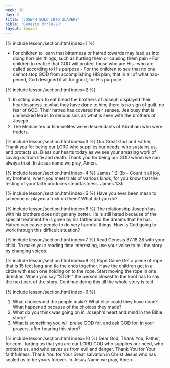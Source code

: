```yaml
---
week: 20
day: 2
title: 'JOSEPH SOLD INTO SLAVERY'
bible: 'Genesis 37:18-28'
layout: lesson
---
```



{% include lesson/section.html index=1 %}
- For children to learn that bitterness or hatred towards may lead us into doing horrible things, such as hurting them or causing them pain - For children to realize that GOD will protect those who are His -who are called according to His purpose - For the children to see that no one cannot stop GOD from accomplishing HIS plan; that in all of what hap- pened, God designed it all for good, for His purpose


{% include lesson/section.html index=2 %}
1. In sitting down to eat bread the brothers of Joseph displayed their heartlessness to what they have done to him; there is no sign of guilt, no fear of GOD. Their hatred has covered their senses. Jealousy that is unchecked leads to serious sins as what is seen with the brothers of Joseph.
2. The Medianites or Ishmaelites were descendants of Abraham who were traders.


{% include lesson/section.html index=3 %}
Our Great God and Father, Thank you for being our LORD who supplies our needs, who sustains us, and protects us. Bless our hearts today as we see your amazing work of saving us from life and death. Thank you for being our GOD whom we can always trust. In Jesus name we pray, Amen.


{% include lesson/section.html index=4 %}
James 1:2-3b - Count it all joy, my brothers, when you meet trials of various kinds, for you know that the testing of your faith produces steadfastness. James 1:3b


{% include lesson/section.html index=5 %}
Have you ever been mean to someone or played a trick on them? What did you do?


{% include lesson/section.html index=6 %}
 The relationship Joseph has with his brothers does not get any better. He is still hated because of the special treatment he is given by his father and the dreams that he has. Hatred can cause people to do very harmful things. How is God going to work through this difficult situation?


{% include lesson/section.html index=7 %}
Read Genesis 37:18 28 with your child. To make your reading time interesting, use your voice to tell the story by changing voices.


{% include lesson/section.html index=8 %}
Rope Game Get a piece of rope that is 15 feet long and tie the ends together. Have the children get in a circle with each one holding on to the rope. Start moving the rope in one direction. When you say "STOP," the person closest to the knot has to say the next part of the story. Continue doing this till the whole story is told.


{% include lesson/section.html index=9 %}
1. What choices did the people make? What else could they have done? What happened because of the choices they made?
2. What do you think was going on in Joseph's heart and mind in the Bible story?
3. What is something you will praise GOD for, and ask GOD for, in your prayers, after hearing this story?


{% include lesson/section.html index=10 %}
Dear God, Thank You, Father, for com- forting us that you are our LORD GOD who supplies our need, who protects us, and who saves us from evil and danger. Thank You for Your faithfulness. Thank You for Your Great salvation in Christ Jesus who has sealed us to be yours forever. In Jesus Name we pray, Amen.


